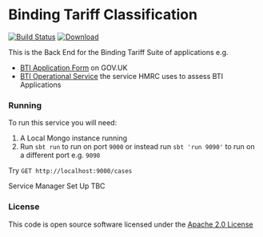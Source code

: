 # Binding Tariff Classification

[![Build Status](https://travis-ci.org/hmrc/binding-tariff-classification.svg)](https://travis-ci.org/hmrc/binding-tariff-classification) [ ![Download](https://api.bintray.com/packages/hmrc/releases/binding-tariff-classification/images/download.svg) ](https://bintray.com/hmrc/releases/binding-tariff-classification/_latestVersion)

This is the Back End for the Binding Tariff Suite of applications e.g.

- [BTI Application Form](https://github.com/hmrc/tariff-classification-frontend) on GOV.UK
- [BTI Operational Service](https://github.com/hmrc/binding-tariff-trader-frontend) the service HMRC uses to assess BTI Applications

### Running

To run this service you will need:

1) A Local Mongo instance running
2) Run `sbt run` to run on port `9000` or instead run `sbt 'run 9090'` to run on a different port e.g. `9090`

Try `GET http://localhost:9000/cases`

Service Manager Set Up TBC

### License

This code is open source software licensed under the [Apache 2.0 License]("http://www.apache.org/licenses/LICENSE-2.0.html")